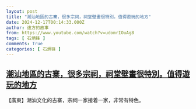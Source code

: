 ```yaml
---
layout: post
title: "潮汕地區的古寨，很多宗祠，祠堂壁畫很特別。值得遊玩的地方"
date: 2024-12-17T00:14:33.000Z
author: 遠方的故事
from: https://www.youtube.com/watch?v=udomrIOuAg8
tags: [ 石炳锋 ]
comments: True
categories: [ 石炳锋 ]
---
```

<!--1734394473000-->
[潮汕地區的古寨，很多宗祠，祠堂壁畫很特別。值得遊玩的地方](https://www.youtube.com/watch?v=udomrIOuAg8)
------

<div>
【廣東】潮汕文化的古寨，宗祠一家接着一家，非常有特色。
</div>
